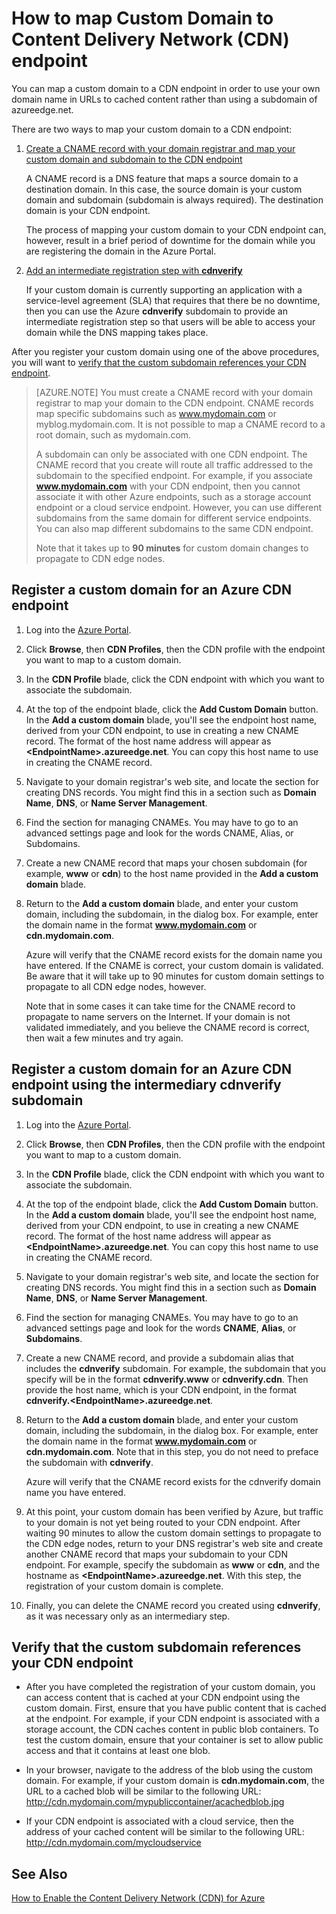 <properties
	 pageTitle="How to Map Content Delivery Network (CDN) Content to a Custom Domain"
	 description="This topic demonstrate how to map a CDN content to a Custom Domain."
	 services="cdn"
	 documentationCenter=""
	 authors="camsoper"
	 manager="erikre"
	 editor=""/>
<tags
	 ms.service="cdn"
	 ms.workload="media"
	 ms.tgt_pltfrm="na"
	 ms.devlang="na"
	 ms.topic="article"
	 ms.date="02/25/2016" 
	 ms.author="casoper"/>

# How to map Custom Domain to Content Delivery Network (CDN) endpoint
You can map a custom domain to a CDN endpoint in order to use your own domain name in URLs to cached content rather than using a subdomain of azureedge.net.

There are two ways to map your custom domain to a CDN endpoint:

1. [Create a CNAME record with your domain registrar and map your custom domain and subdomain to the CDN endpoint](#register-a-custom-domain-for-an-azure-cdn-endpoint)

	A CNAME record is a DNS feature that maps a source domain to a destination domain. In this case, the source domain is your custom domain and subdomain (subdomain is always required). The destination domain is your CDN endpoint.  

	The process of mapping your custom domain to your CDN endpoint can, however, result in a brief period of downtime for the domain while you are registering the domain in the Azure  Portal.

2. [Add an intermediate registration step with **cdnverify**](#register-a-custom-domain-for-an-azure-cdn-endpoint-using-the-intermediary-cdnverify-subdomain)

	If your custom domain is currently supporting an application with a service-level agreement (SLA) that requires that there be no downtime, then you can use the Azure **cdnverify** subdomain to provide an intermediate registration step so that users will be able to access your domain while the DNS mapping takes place.  

After you register your custom domain using one of the above procedures, you will want to [verify that the custom subdomain references your CDN endpoint](#verify-that-the-custom-subdomain-references-your-cdn-endpoint).

> [AZURE.NOTE] You must create a CNAME record with your domain registrar to map your domain to the CDN endpoint. CNAME records map specific subdomains such as www.mydomain.com or myblog.mydomain.com. It is not possible to map a CNAME record to a root domain, such as mydomain.com.
>    
> A subdomain can only be associated with one CDN endpoint. The CNAME record that you create will route all traffic addressed to the subdomain to the specified endpoint.  For example, if you associate **www.mydomain.com** with your CDN endpoint, then you cannot associate it with other Azure endpoints, such as a storage account endpoint or a cloud service endpoint. However, you can use different subdomains from the same domain for different service endpoints. You can also map different subdomains to the same CDN endpoint.
>
> Note that it takes up to **90 minutes** for custom domain changes to propagate to CDN edge nodes.

## Register a custom domain for an Azure CDN endpoint

1.	Log into the [Azure Portal](https://portal.azure.com/).
2.	Click **Browse**, then **CDN Profiles**, then the CDN profile with the endpoint you want to map to a custom domain.  
3.	In the **CDN Profile** blade, click the CDN endpoint with which you want to associate the subdomain.
4.	At the top of the endpoint blade, click the **Add Custom Domain** button.  In the **Add a custom domain** blade, you'll see the endpoint host name, derived from your CDN endpoint, to use in creating a new CNAME record. The format of the host name address will appear as **&lt;EndpointName>.azureedge.net**.  You can copy this host name to use in creating the CNAME record.  
5.	Navigate to your domain registrar's web site, and locate the section for creating DNS records. You might find this in a section such as **Domain Name**, **DNS**, or **Name Server Management**.
6.	Find the section for managing CNAMEs. You may have to go to an advanced settings page and look for the words CNAME, Alias, or Subdomains.
7.	Create a new CNAME record that maps your chosen subdomain (for example, **www** or **cdn**) to the host name provided in the **Add a custom domain** blade.
8.	Return to the **Add a custom domain** blade, and enter your custom domain, including the subdomain, in the dialog box. For example, enter the domain name in the format **www.mydomain.com** or **cdn.mydomain.com**.   

	Azure will verify that the CNAME record exists for the domain name you have entered. If the CNAME is correct, your custom domain is validated.  Be aware that it will take up to 90 minutes for custom domain settings to propagate to all CDN edge nodes, however.  

	Note that in some cases it can take time for the CNAME record to propagate to name servers on the Internet. If your domain is not validated immediately, and you believe the CNAME record is correct, then wait a few minutes and try again.


## Register a custom domain for an Azure CDN endpoint using the intermediary cdnverify subdomain  

1. Log into the [Azure Portal](https://portal.azure.com/).
2. Click **Browse**, then **CDN Profiles**, then the CDN profile with the endpoint you want to map to a custom domain.  
3. In the **CDN Profile** blade, click the CDN endpoint with which you want to associate the subdomain.
4. At the top of the endpoint blade, click the **Add Custom Domain** button.  In the **Add a custom domain** blade, you'll see the endpoint host name, derived from your CDN endpoint, to use in creating a new CNAME record. The format of the host name address will appear as **&lt;EndpointName>.azureedge.net**.  You can copy this host name to use in creating the CNAME record.
5. Navigate to your domain registrar's web site, and locate the section for creating DNS records. You might find this in a section such as **Domain Name**, **DNS**, or **Name Server Management**.
6. Find the section for managing CNAMEs. You may have to go to an advanced settings page and look for the words **CNAME**, **Alias**, or **Subdomains**.
7. Create a new CNAME record, and provide a subdomain alias that includes the **cdnverify** subdomain. For example, the subdomain that you specify will be in the format **cdnverify.www** or **cdnverify.cdn**. Then provide the host name, which is your CDN endpoint, in the format **cdnverify.&lt;EndpointName>.azureedge.net**.
8. Return to the **Add a custom domain** blade, and enter your custom domain, including the subdomain, in the dialog box. For example, enter the domain name in the format **www.mydomain.com** or **cdn.mydomain.com**. Note that in this step, you do not need to preface the subdomain with **cdnverify**.  

	Azure will verify that the CNAME record exists for the cdnverify domain name you have entered.
9. At this point, your custom domain has been verified by Azure, but traffic to your domain is not yet being routed to your CDN endpoint. After waiting 90 minutes to allow the custom domain settings to propagate to the CDN edge nodes, return to your DNS registrar's web site and create another CNAME record that maps your subdomain to your CDN endpoint. For example, specify the subdomain as **www** or **cdn**, and the hostname as **&lt;EndpointName>.azureedge.net**. With this step, the registration of your custom domain is complete.
10.	Finally, you can delete the CNAME record you created using **cdnverify**, as it was necessary only as an intermediary step.  


## Verify that the custom subdomain references your CDN endpoint

- After you have completed the registration of your custom domain, you can access content that is cached at your CDN endpoint using the custom domain.
First, ensure that you have public content that is cached at the endpoint. For example, if your CDN endpoint is associated with a storage account, the CDN caches content in public blob containers. To test the custom domain, ensure that your container is set to allow public access and that it contains at least one blob.
- In your browser, navigate to the address of the blob using the custom domain. For example, if your custom domain is **cdn.mydomain.com**, the URL to a cached blob will be similar to the following URL:
		http://cdn.mydomain.com/mypubliccontainer/acachedblob.jpg

- If your CDN endpoint is associated with a cloud service, then the address of your cached content will be similar to the following URL:
		http://cdn.mydomain.com/mycloudservice

## See Also

[How to Enable the Content Delivery Network (CDN)  for Azure](./cdn-create-new-endpoint.md)  
